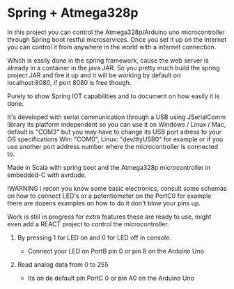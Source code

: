 # Spring + Atmega328p
In this project you can control the Atmega328p/Arduino uno microcontroller through Spring boot restful microservices.
Once you set it up on the internet you can control it from anywhere in the world with a internet connection.

Which is easily done in the spring framework, cause the web server is already in a container in the java JAR.
So you pretty much build the spring project JAR and fire it up and it will be working by default on localhost:8080, if port 8080 is free though.

Purely to show Spring IOT capabilities and to document on how easily it is done.

It's developed with serial communication through a USB using JSerialComm library its platform independent so you can use it on
Windows / Linux / Mac, default is "COM3" but you may have to change its USB port adress to your OS specifications Win: "COM0", Linux: "dev/ttyUSB0" for example or if you use another port address number where the microcontroller is connected to.

Made in Scala with spring boot and the Atmega328p microcontroller in embedded-C with avrdude.


!WARNING i recon you know some basic electronics, consult some schemas on how to connect LED's or a potentiometer on the PortC0 for example there are dozens examples on how to do it don't blow your pins up.

Work is still in progress for extra features these are ready to use, might even add a REACT project to control the microcontroller.

1. By pressing 1 for LED on and 0 for LED off in console. 
   - Connect your LED on PortB pin 0 or pin 8 on the Arduino Uno

2. Read analog data from 0 to 255 
   - Its on de default pin PortC 0 or pin A0 on the Arduino Uno

